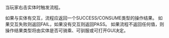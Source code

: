 当玩家右击实体时触发流程。

如果与实体有交互，流程应返回一个SUCCESS/CONSUME类型的操作结果。 如果交互失败则返回FAIL，如果没有交互则返回PASS。 如果流程不返回任何值，则操作结果类型将由实体是否可骑乘、可驯服或可打开GUI决定。